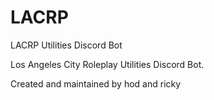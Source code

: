 # LACRP 
LACRP Utilities Discord Bot 


Los Angeles City Roleplay Utilities Discord Bot.

Created and maintained by hod and ricky
